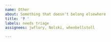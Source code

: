 ```yaml
---
name: Other
about: Something that doesn't belong elsewhere
title: '❓ '
labels: needs triage
assignees: jwflory, Nolski, whenbellstoll

---
```


<!-- This is a free-form ticket. You decide how to write it. Please add background and details if this is not a quick fix or change. -->
